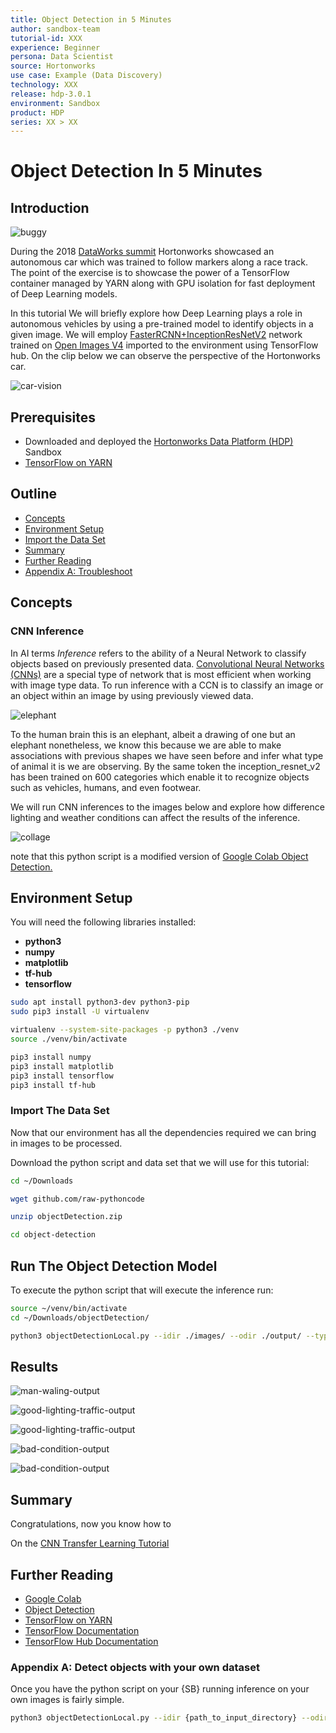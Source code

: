 ```yaml
---
title: Object Detection in 5 Minutes
author: sandbox-team
tutorial-id: XXX
experience: Beginner
persona: Data Scientist
source: Hortonworks
use case: Example (Data Discovery)
technology: XXX
release: hdp-3.0.1
environment: Sandbox
product: HDP
series: XX > XX
---
```


# Object Detection In 5 Minutes

## Introduction

![buggy](assets/buggy.jpg)

During the 2018 [DataWorks summit](Link) Hortonworks showcased an autonomous car which was trained to follow markers along a race track. The point of the exercise is to showcase the power of a TensorFlow container managed by YARN along with GPU isolation for fast deployment of Deep Learning models. 

In this tutorial We will briefly explore how Deep Learning plays a role in autonomous vehicles by using a pre-trained model to identify objects in a given image. We will employ [FasterRCNN+InceptionResNetV2](https://tfhub.dev/google/faster_rcnn/openimages_v4/inception_resnet_v2/1) network trained on [Open Images V4](https://storage.googleapis.com/openimages/web/index.html) imported to the environment using TensorFlow hub. On the clip below we can observe the perspective of the Hortonworks car.

![car-vision](assets/car-vision.gif)

## Prerequisites

- Downloaded and deployed the [Hortonworks Data Platform (HDP)](https://hortonworks.com/downloads/#sandbox) Sandbox
- [TensorFlow on YARN](http://example.com/link/to/required/tutorial)

## Outline

- [Concepts](#concepts)
- [Environment Setup](#environment-setup)
- [Import the Data Set](#import-the-data-set)
- [Summary](#summary)
- [Further Reading](#further-reading)
- [Appendix A: Troubleshoot](#appendix-a-troubleshoot)

## Concepts

### CNN Inference

In AI terms _Inference_ refers to the ability of a Neural Network to classify objects based on previously presented data. [Convolutional Neural Networks (CNNs)](https://en.wikipedia.org/wiki/Convolutional_neural_network) are a special type of network that is most efficient when working with image type data. To run inference with a CCN is to classify an image or an object within an image by using previously viewed data.

![elephant](assets/elephant.jpg)

To the human brain this is an elephant, albeit a drawing of one but an elephant nonetheless, we know this because we are able to make associations with previous shapes we have seen before and infer what type of animal it is we are observing. By the same token the inception_resnet_v2 has been trained on 600 categories which enable it to recognize objects such as vehicles, humans, and even footwear. 

We will run CNN inferences to the images below and explore how difference lighting and weather conditions can affect the results of the inference.

![collage](assets/collage.jpg)

note that this python script is a modified version of [Google Colab Object Detection.](https://colab.research.google.com/github/tensorflow/hub/blob/master/examples/colab/object_detection.ipynb)

## Environment Setup

You will need the following libraries installed:

- **python3**
- **numpy**
- **matplotlib**
- **tf-hub**
- **tensorflow**

~~~bash
sudo apt install python3-dev python3-pip
sudo pip3 install -U virtualenv 
~~~

~~~bash
virtualenv --system-site-packages -p python3 ./venv
source ./venv/bin/activate

pip3 install numpy
pip3 install matplotlib
pip3 install tensorflow
pip3 install tf-hub
~~~

### Import The Data Set

Now that our environment has all the dependencies required we can bring in images to be processed.

Download the python script and data set that we will use for this tutorial:

~~~bash
cd ~/Downloads

wget github.com/raw-pythoncode

unzip objectDetection.zip

cd object-detection
~~~

## Run The Object Detection Model

To execute the python script that will execute the inference run:

~~~bash
source ~/venv/bin/activate
cd ~/Downloads/objectDetection/
~~~

~~~bash
python3 objectDetectionLocal.py --idir ./images/ --odir ./output/ --type jpg
~~~

## Results

![man-waling-output](assets/man-waling-output.jpg)

![good-lighting-traffic-output](assets/good-lighting-traffic-output.jpg)

![good-lighting-traffic-output](assets/good-lighting-traffic2-output.jpg)

![bad-condition-output](assets/bad-condition-output.jpg)

![bad-condition-output](assets/bad-condition2-output.jpg)

## Summary

Congratulations, now you know how to 

On the [CNN Transfer Learning Tutorial](James-tutorial)

## Further Reading

- [Google Colab](https://example.com)
- [Object Detection](https://hortonworks.com)
- [TensorFlow on YARN](https://hortonworks.com/blog/distributed-tensorflow-assembly-hadoop-yarn/)
- [TensorFlow Documentation](https://www.tensorflow.org/api_docs/)
- [TensorFlow Hub Documentation](https://www.tensorflow.org/hub/api_docs/python/hub)

### Appendix A: Detect objects with your own dataset

Once you have the python script on your {SB} running inference on your own images is fairly simple. 

~~~bash
python3 objectDetectionLocal.py --idir {path_to_input_directory} --odir {path_to_output_directory} --type {image_type (e.g. jpg, png, jpeg)}
~~~
